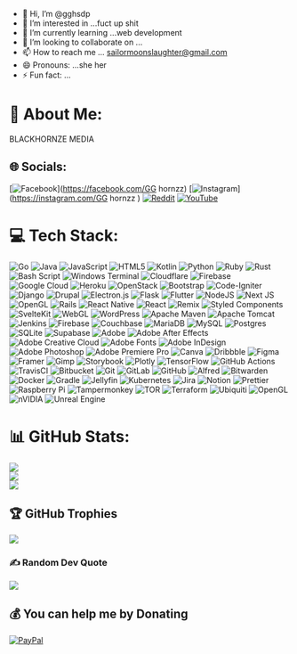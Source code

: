 - 👋 Hi, I’m @gghsdp
- 👀 I’m interested in ...fuct up shit
- 🌱 I’m currently learning ...web development 
- 💞️ I’m looking to collaborate on ...
- 📫 How to reach me ... sailormoonslaughter@gmail.com
- 😄 Pronouns: ...she her
- ⚡ Fun fact: ...

<!---
gghsdp/gghsdp is a ✨ special ✨ repository because its `README.md` (this file) appears on your GitHub profile.
You can click the Preview link to take a look at your changes.
--->
# 💫 About Me:
BLACKHORNZE MEDIA 


## 🌐 Socials:
[![Facebook](https://img.shields.io/badge/Facebook-%231877F2.svg?logo=Facebook&logoColor=white)](https://facebook.com/GG hornzz) [![Instagram](https://img.shields.io/badge/Instagram-%23E4405F.svg?logo=Instagram&logoColor=white)](https://instagram.com/GG hornzz ) [![Reddit](https://img.shields.io/badge/Reddit-%23FF4500.svg?logo=Reddit&logoColor=white)](https://reddit.com/user/Bubbly_assumptuion) [![YouTube](https://img.shields.io/badge/YouTube-%23FF0000.svg?logo=YouTube&logoColor=white)](https://youtube.com/@BlackhornzeMedia ) 

# 💻 Tech Stack:
![Go](https://img.shields.io/badge/go-%2300ADD8.svg?style=plastic&logo=go&logoColor=white) ![Java](https://img.shields.io/badge/java-%23ED8B00.svg?style=plastic&logo=openjdk&logoColor=white) ![JavaScript](https://img.shields.io/badge/javascript-%23323330.svg?style=plastic&logo=javascript&logoColor=%23F7DF1E) ![HTML5](https://img.shields.io/badge/html5-%23E34F26.svg?style=plastic&logo=html5&logoColor=white) ![Kotlin](https://img.shields.io/badge/kotlin-%237F52FF.svg?style=plastic&logo=kotlin&logoColor=white) ![Python](https://img.shields.io/badge/python-3670A0?style=plastic&logo=python&logoColor=ffdd54) ![Ruby](https://img.shields.io/badge/ruby-%23CC342D.svg?style=plastic&logo=ruby&logoColor=white) ![Rust](https://img.shields.io/badge/rust-%23000000.svg?style=plastic&logo=rust&logoColor=white) ![Bash Script](https://img.shields.io/badge/bash_script-%23121011.svg?style=plastic&logo=gnu-bash&logoColor=white) ![Windows Terminal](https://img.shields.io/badge/Windows%20Terminal-%234D4D4D.svg?style=plastic&logo=windows-terminal&logoColor=white) ![Cloudflare](https://img.shields.io/badge/Cloudflare-F38020?style=plastic&logo=Cloudflare&logoColor=white) ![Firebase](https://img.shields.io/badge/firebase-%23039BE5.svg?style=plastic&logo=firebase) ![Google Cloud](https://img.shields.io/badge/GoogleCloud-%234285F4.svg?style=plastic&logo=google-cloud&logoColor=white) ![Heroku](https://img.shields.io/badge/heroku-%23430098.svg?style=plastic&logo=heroku&logoColor=white) ![OpenStack](https://img.shields.io/badge/Openstack-%23f01742.svg?style=plastic&logo=openstack&logoColor=white) ![Bootstrap](https://img.shields.io/badge/bootstrap-%238511FA.svg?style=plastic&logo=bootstrap&logoColor=white) ![Code-Igniter](https://img.shields.io/badge/CodeIgniter-%23EF4223.svg?style=plastic&logo=codeIgniter&logoColor=white) ![Django](https://img.shields.io/badge/django-%23092E20.svg?style=plastic&logo=django&logoColor=white) ![Drupal](https://img.shields.io/badge/drupal-%230678BE.svg?style=plastic&logo=drupal&logoColor=white) ![Electron.js](https://img.shields.io/badge/Electron-191970?style=plastic&logo=Electron&logoColor=white) ![Flask](https://img.shields.io/badge/flask-%23000.svg?style=plastic&logo=flask&logoColor=white) ![Flutter](https://img.shields.io/badge/Flutter-%2302569B.svg?style=plastic&logo=Flutter&logoColor=white) ![NodeJS](https://img.shields.io/badge/node.js-6DA55F?style=plastic&logo=node.js&logoColor=white) ![Next JS](https://img.shields.io/badge/Next-black?style=plastic&logo=next.js&logoColor=white) ![OpenGL](https://img.shields.io/badge/OpenGL-%23FFFFFF.svg?style=plastic&logo=opengl) ![Rails](https://img.shields.io/badge/rails-%23CC0000.svg?style=plastic&logo=ruby-on-rails&logoColor=white) ![React Native](https://img.shields.io/badge/react_native-%2320232a.svg?style=plastic&logo=react&logoColor=%2361DAFB) ![React](https://img.shields.io/badge/react-%2320232a.svg?style=plastic&logo=react&logoColor=%2361DAFB) ![Remix](https://img.shields.io/badge/remix-%23000.svg?style=plastic&logo=remix&logoColor=white) ![Styled Components](https://img.shields.io/badge/styled--components-DB7093?style=plastic&logo=styled-components&logoColor=white) ![SvelteKit](https://img.shields.io/badge/sveltekit-%23ff3e00.svg?style=plastic&logo=svelte&logoColor=white) ![WebGL](https://img.shields.io/badge/WebGL-990000?logo=webgl&logoColor=white&style=plastic) ![WordPress](https://img.shields.io/badge/WordPress-%23117AC9.svg?style=plastic&logo=WordPress&logoColor=white) ![Apache Maven](https://img.shields.io/badge/Apache%20Maven-C71A36?style=plastic&logo=Apache%20Maven&logoColor=white) ![Apache Tomcat](https://img.shields.io/badge/apache%20tomcat-%23F8DC75.svg?style=plastic&logo=apache-tomcat&logoColor=black) ![Jenkins](https://img.shields.io/badge/jenkins-%232C5263.svg?style=plastic&logo=jenkins&logoColor=white) ![Firebase](https://img.shields.io/badge/firebase-a08021?style=plastic&logo=firebase&logoColor=ffcd34) ![Couchbase](https://img.shields.io/badge/Couchbase-EA2328?style=plastic&logo=couchbase&logoColor=white) ![MariaDB](https://img.shields.io/badge/MariaDB-003545?style=plastic&logo=mariadb&logoColor=white) ![MySQL](https://img.shields.io/badge/mysql-4479A1.svg?style=plastic&logo=mysql&logoColor=white) ![Postgres](https://img.shields.io/badge/postgres-%23316192.svg?style=plastic&logo=postgresql&logoColor=white) ![SQLite](https://img.shields.io/badge/sqlite-%2307405e.svg?style=plastic&logo=sqlite&logoColor=white) ![Supabase](https://img.shields.io/badge/Supabase-3ECF8E?style=plastic&logo=supabase&logoColor=white) ![Adobe](https://img.shields.io/badge/adobe-%23FF0000.svg?style=plastic&logo=adobe&logoColor=white) ![Adobe After Effects](https://img.shields.io/badge/Adobe%20After%20Effects-9999FF.svg?style=plastic&logo=Adobe%20After%20Effects&logoColor=white) ![Adobe Creative Cloud](https://img.shields.io/badge/Adobe%20Creative%20Cloud-DA1F26.svg?style=plastic&logo=Adobe%20Creative%20Cloud&logoColor=white) ![Adobe Fonts](https://img.shields.io/badge/Adobe%20Fonts-000B1D.svg?style=plastic&logo=Adobe%20Fonts&logoColor=white) ![Adobe InDesign](https://img.shields.io/badge/Adobe%20InDesign-49021F?style=plastic&logo=adobeindesign&logoColor=FF3366) ![Adobe Photoshop](https://img.shields.io/badge/adobe%20photoshop-%2331A8FF.svg?style=plastic&logo=adobe%20photoshop&logoColor=white) ![Adobe Premiere Pro](https://img.shields.io/badge/Adobe%20Premiere%20Pro-9999FF.svg?style=plastic&logo=Adobe%20Premiere%20Pro&logoColor=white) ![Canva](https://img.shields.io/badge/Canva-%2300C4CC.svg?style=plastic&logo=Canva&logoColor=white) ![Dribbble](https://img.shields.io/badge/Dribbble-EA4C89?style=plastic&logo=dribbble&logoColor=white) ![Figma](https://img.shields.io/badge/figma-%23F24E1E.svg?style=plastic&logo=figma&logoColor=white) ![Framer](https://img.shields.io/badge/Framer-black?style=plastic&logo=framer&logoColor=blue) ![Gimp](https://img.shields.io/badge/Gimp-657D8B?style=plastic&logo=gimp&logoColor=FFFFFF) ![Storybook](https://img.shields.io/badge/-Storybook-FF4785?style=plastic&logo=storybook&logoColor=white) ![Plotly](https://img.shields.io/badge/Plotly-%233F4F75.svg?style=plastic&logo=plotly&logoColor=white) ![TensorFlow](https://img.shields.io/badge/TensorFlow-%23FF6F00.svg?style=plastic&logo=TensorFlow&logoColor=white) ![GitHub Actions](https://img.shields.io/badge/github%20actions-%232671E5.svg?style=plastic&logo=githubactions&logoColor=white) ![TravisCI](https://img.shields.io/badge/travis%20ci-%232B2F33.svg?style=plastic&logo=travis&logoColor=white) ![Bitbucket](https://img.shields.io/badge/bitbucket-%230047B3.svg?style=plastic&logo=bitbucket&logoColor=white) ![Git](https://img.shields.io/badge/git-%23F05033.svg?style=plastic&logo=git&logoColor=white) ![GitLab](https://img.shields.io/badge/gitlab-%23181717.svg?style=plastic&logo=gitlab&logoColor=white) ![GitHub](https://img.shields.io/badge/github-%23121011.svg?style=plastic&logo=github&logoColor=white) ![Alfred](https://img.shields.io/badge/alfred-%235C1F87.svg?style=plastic&logo=alfred) ![Bitwarden](https://img.shields.io/badge/bitwarden-%23175DDC.svg?style=plastic&logo=bitwarden&logoColor=white) ![Docker](https://img.shields.io/badge/docker-%230db7ed.svg?style=plastic&logo=docker&logoColor=white) ![Gradle](https://img.shields.io/badge/Gradle-02303A.svg?style=plastic&logo=Gradle&logoColor=white) ![Jellyfin](https://img.shields.io/badge/jellyfin-%23000B25.svg?style=plastic&logo=Jellyfin&logoColor=00A4DC) ![Kubernetes](https://img.shields.io/badge/kubernetes-%23326ce5.svg?style=plastic&logo=kubernetes&logoColor=white) ![Jira](https://img.shields.io/badge/jira-%230A0FFF.svg?style=plastic&logo=jira&logoColor=white) ![Notion](https://img.shields.io/badge/Notion-%23000000.svg?style=plastic&logo=notion&logoColor=white) ![Prettier](https://img.shields.io/badge/prettier-%23F7B93E.svg?style=plastic&logo=prettier&logoColor=black) ![Raspberry Pi](https://img.shields.io/badge/-Raspberry_Pi-C51A4A?style=plastic&logo=Raspberry-Pi) ![Tampermonkey](https://img.shields.io/badge/tampermonkey-%2300485B.svg?style=plastic&logo=tampermonkey&logoColor=white) ![TOR](https://img.shields.io/badge/tor-%237E4798.svg?style=plastic&logo=tor-project&logoColor=white) ![Terraform](https://img.shields.io/badge/terraform-%235835CC.svg?style=plastic&logo=terraform&logoColor=white) ![Ubiquiti](https://img.shields.io/badge/ubiquiti-%230559C9.svg?style=plastic&logo=ubiquiti&logoColor=white) ![OpenGL](https://img.shields.io/badge/OpenGL-white?logo=OpenGL&style=plastic) ![nVIDIA](https://img.shields.io/badge/nVIDIA-%2376B900.svg?style=plastic&logo=nVIDIA&logoColor=white) ![Unreal Engine](https://img.shields.io/badge/unrealengine-%23313131.svg?style=plastic&logo=unrealengine&logoColor=white)
# 📊 GitHub Stats:
![](https://github-readme-stats.vercel.app/api?username=gghsdp&theme=dark&hide_border=false&include_all_commits=false&count_private=false)<br/>
![](https://nirzak-streak-stats.vercel.app/?user=gghsdp&theme=dark&hide_border=false)<br/>
![](https://github-readme-stats.vercel.app/api/top-langs/?username=gghsdp&theme=dark&hide_border=false&include_all_commits=false&count_private=false&layout=compact)

## 🏆 GitHub Trophies
![](https://github-profile-trophy.vercel.app/?username=gghsdp&theme=dracula&no-frame=false&no-bg=true&margin-w=4)

### ✍️ Random Dev Quote
![](https://quotes-github-readme.vercel.app/api?type=horizontal&theme=radical)

  ## 💰 You can help me by Donating
  [![PayPal](https://img.shields.io/badge/PayPal-00457C?style=for-the-badge&logo=paypal&logoColor=white)](https://paypal.me/PayPal.me/slaughterstephy) 

  
<!-- Proudly created with GPRM ( https://gprm.itsvg.in ) -->
